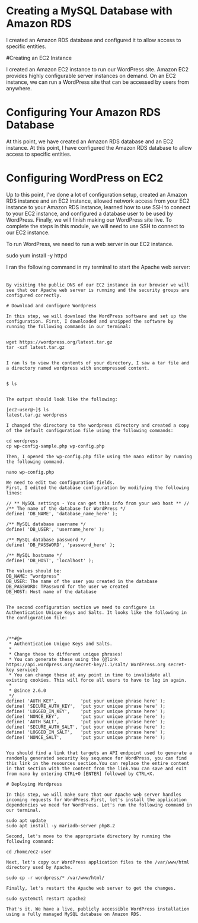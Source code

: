 # Creating a MySQL Database with Amazon RDS

I created an Amazon RDS database and configured it to allow access to specific entities.

#Creating an EC2 Instance


I created an Amazon EC2 instance to run our WordPress site. Amazon EC2 provides highly configurable server instances on demand. On an EC2 instance, we can run a WordPress site that can be accessed by users from anywhere.

# Configuring Your Amazon RDS Database

At this point, we have created an Amazon RDS database and an EC2 instance. At this point, I have configured the Amazon RDS database to allow access to specific entities.

# Configuring WordPress on EC2

Up to this point, I've done a lot of configuration setup, created an Amazon RDS instance and an EC2 instance, allowed network access from your EC2 instance to your Amazon RDS instance, learned how to use SSH to connect to your EC2 instance, and configured a database user to be used by WordPress. Finally, we will finish making our WordPress site live. To complete the steps in this module, we will need to use SSH to connect to our EC2 instance.

To run WordPress, we need to run a web server in our EC2 instance. 

sudo yum install -y httpd

I ran the following command in my terminal to start the Apache web server:

####
```sudo systemctl start apache2

By visiting the public DNS of our EC2 instance in our browser we will see that our Apache web server is running and the security groups are configured correctly.

# Download and configure Wordpress

In this step, we will download the WordPress software and set up the configuration. First, I downloaded and unzipped the software by running the following commands in our terminal:


wget https://wordpress.org/latest.tar.gz
tar -xzf latest.tar.gz


I ran ls to view the contents of your directory, I saw a tar file and a directory named wordpress with uncompressed content.


$ ls


The output should look like the following:

[ec2-user@~]$ ls
latest.tar.gz wordpress

I changed the directory to the wordpress directory and created a copy of the default configuration file using the following commands:

cd wordpress
cp wp-config-sample.php wp-config.php

Then, I opened the wp-config.php file using the nano editor by running the following command.

nano wp-config.php

We need to edit two configuration fields.
First, I edited the database configuration by modifying the following lines:

// ** MySQL settings - You can get this info from your web host ** //
/** The name of the database for WordPress */
define( 'DB_NAME', 'database_name_here' );

/** MySQL database username */
define( 'DB_USER', 'username_here' );

/** MySQL database password */
define( 'DB_PASSWORD', 'password_here' );

/** MySQL hostname */
define( 'DB_HOST', 'localhost' );

The values should be:
DB_NAME: “wordpress”
DB_USER: The name of the user you created in the database
DB_PASSWORD: TPassword for the user we created
DB_HOST: Host name of the database


The second configuration section we need to configure is Authentication Unique Keys and Salts. It looks like the following in the configuration file:



/**#@+
 * Authentication Unique Keys and Salts.
 *
 * Change these to different unique phrases!
 * You can generate these using the {@link https://api.wordpress.org/secret-key/1.1/salt/ WordPress.org secret-key service}
 * You can change these at any point in time to invalidate all existing cookies. This will force all users to have to log in again.
 *
 * @since 2.6.0
 */
define( 'AUTH_KEY',         'put your unique phrase here' );
define( 'SECURE_AUTH_KEY',  'put your unique phrase here' );
define( 'LOGGED_IN_KEY',    'put your unique phrase here' );
define( 'NONCE_KEY',        'put your unique phrase here' );
define( 'AUTH_SALT',        'put your unique phrase here' );
define( 'SECURE_AUTH_SALT', 'put your unique phrase here' );
define( 'LOGGED_IN_SALT',   'put your unique phrase here' );
define( 'NONCE_SALT',       'put your unique phrase here' );


You should find a link that targets an API endpoint used to generate a randomly generated security key sequence for WordPress, you can find this link in the resources section.You can replace the entire content in that section with the content from the link.You can save and exit from nano by entering CTRL+O [ENTER] followed by CTRL+X.

# Deploying Wordpress

In this step, we will make sure that our Apache web server handles incoming requests for WordPress.First, let's install the application dependencies we need for WordPress. Let's run the following command in our terminal.

sudo apt update
sudo apt install -y mariadb-server php8.2

Second, let's move to the appropriate directory by running the following command:

cd /home/ec2-user

Next, let's copy our WordPress application files to the /var/www/html directory used by Apache.

sudo cp -r wordpress/* /var/www/html/

Finally, let's restart the Apache web server to get the changes.

sudo systemctl restart apache2

That's it. We have a live, publicly accessible WordPress installation using a fully managed MySQL database on Amazon RDS.



